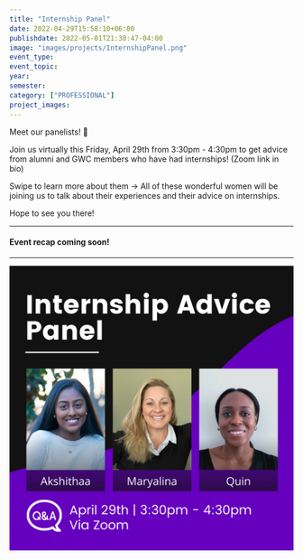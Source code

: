 ```yaml
---
title: "Internship Panel"
date: 2022-04-29T15:58:10+06:00
publishdate: 2022-05-01T21:30:47-04:00
image: "images/projects/InternshipPanel.png"
event_type:
event_topic:
year: 
semester: 
category: ["PROFESSIONAL"]
project_images: 
---
```


Meet our panelists! 💜

Join us virtually this Friday, April 29th from 3:30pm - 4:30pm to get advice from alumni and GWC members who have had internships! (Zoom link in bio)

Swipe to learn more about them ->
All of these wonderful women will be joining us to talk about their experiences and their advice on internships.

Hope to see you there!

---
#### Event recap coming soon!
---

![Internship Panel](../../images/projects/InternshipPanel.png)
